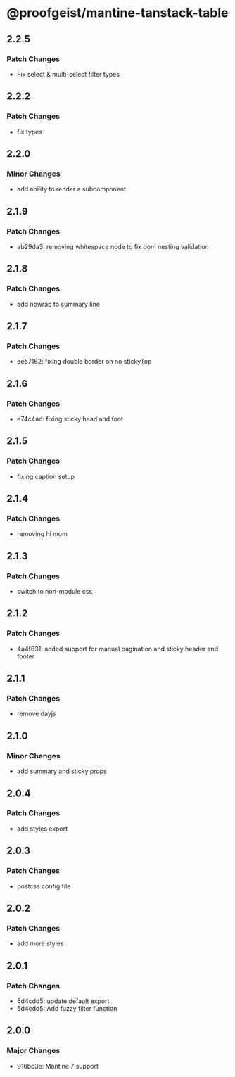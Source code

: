 # @proofgeist/mantine-tanstack-table

## 2.2.5

### Patch Changes

- Fix select & multi-select filter types

## 2.2.2

### Patch Changes

- fix types

## 2.2.0

### Minor Changes

- add ability to render a subcomponent

## 2.1.9

### Patch Changes

- ab29da3: removing whitespace node to fix dom nesting validation

## 2.1.8

### Patch Changes

- add nowrap to summary line

## 2.1.7

### Patch Changes

- ee57162: fixing double border on no stickyTop

## 2.1.6

### Patch Changes

- e74c4ad: fixing sticky head and foot

## 2.1.5

### Patch Changes

- fixing caption setup

## 2.1.4

### Patch Changes

- removing hi mom

## 2.1.3

### Patch Changes

- switch to non-module css

## 2.1.2

### Patch Changes

- 4a4f631: added support for manual pagination and sticky header and footer

## 2.1.1

### Patch Changes

- remove dayjs

## 2.1.0

### Minor Changes

- add summary and sticky props

## 2.0.4

### Patch Changes

- add styles export

## 2.0.3

### Patch Changes

- postcss config file

## 2.0.2

### Patch Changes

- add more styles

## 2.0.1

### Patch Changes

- 5d4cdd5: update default export
- 5d4cdd5: Add fuzzy filter function

## 2.0.0

### Major Changes

- 916bc3e: Mantine 7 support
